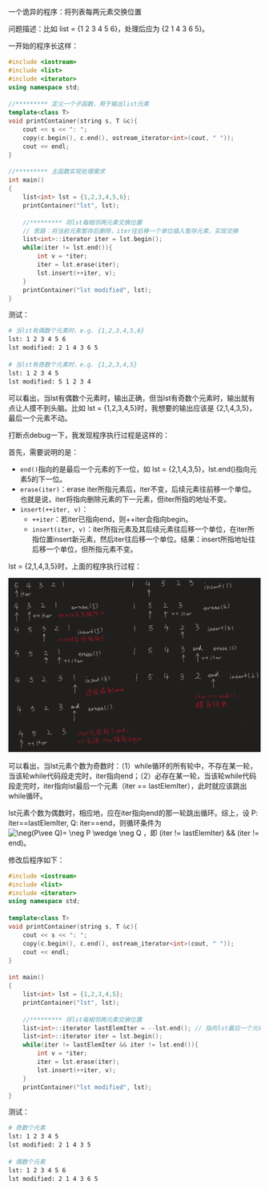 一个诡异的程序：将列表每两元素交换位置

问题描述：比如 list = {1 2 3 4 5 6}，处理后应为 {2 1 4 3 6 5}。

一开始的程序长这样：

```c++
#include <iostream>
#include <list>
#include <iterator>
using namespace std;

//********* 定义一个子函数，用于输出list元素
template<class T>
void printContainer(string s, T &c){
    cout << s << ": ";
    copy(c.begin(), c.end(), ostream_iterator<int>(cout, " "));
    cout << endl;
}

//********* 主函数实现处理需求
int main()
{
    list<int> lst = {1,2,3,4,5,6};
    printContainer("lst", lst);

    //********* 将lst每相邻两元素交换位置
    // 思路：将当前元素暂存后删除，iter往后移一个单位插入暂存元素，实现交换
    list<int>::iterator iter = lst.begin();
    while(iter != lst.end()){
        int v = *iter;
        iter = lst.erase(iter);
        lst.insert(++iter, v);
    }
    printContainer("lst modified", lst);
}
```

测试：

```sh
# 当lst有偶数个元素时，e.g. {1,2,3,4,5,6}
lst: 1 2 3 4 5 6 
lst modified: 2 1 4 3 6 5 

# 当lst有奇数个元素时，e.g. {1,2,3,4,5}
lst: 1 2 3 4 5 
lst modified: 5 1 2 3 4
```

可以看出，当lst有偶数个元素时，输出正确，但当lst有奇数个元素时，输出就有点让人摸不到头脑。比如 lst = {1,2,3,4,5}时，我想要的输出应该是 {2,1,4,3,5}，最后一个元素不动。

打断点debug一下，我发现程序执行过程是这样的：

首先，需要说明的是：

- `end()`指向的是最后一个元素的下一位，如 lst = {2,1,4,3,5}，lst.end()指向元素5的下一位。
- `erase(iter)`：erase iter所指元素后，iter不变，后续元素往前移一个单位。也就是说，iter将指向删除元素的下一元素，但iter所指的地址不变。
- `insert(++iter, v)`：
  - `++iter`：若iter已指向end，则++iter会指向begin。
  - `insert(iter, v)`：iter所指元素及其后续元素往后移一个单位，在iter所指位置insert新元素，然后iter往后移一个单位。结果：insert所指地址往后移一个单位，但所指元素不变。

lst = {2,1,4,3,5}时，上面的程序执行过程：

![image-20200726182159069](https://raw.githubusercontent.com/pinchenjohnny/Markdown4Zhihu/master/Data/一个诡异的的程序：将列表每相邻两元素交换位置/image-20200726182159069.png)

可以看出，当lst元素个数为奇数时：（1）while循环的所有轮中，不存在某一轮，当该轮while代码段走完时，iter指向end；（2）必存在某一轮，当该轮while代码段走完时，iter指向lst最后一个元素（iter == lastElemIter），此时就应该跳出while循环。

lst元素个数为偶数时，相应地，应在iter指向end的那一轮跳出循环。综上，设 P: iter\==lastElemIter, Q: iter\==end，则循环条件为 <img src="https://www.zhihu.com/equation?tex=\neg(P\vee Q)= \neg P \wedge \neg Q" alt="\neg(P\vee Q)= \neg P \wedge \neg Q" class="ee_img tr_noresize" eeimg="1"> ，即 (iter != lastElemIter) && (iter != end)。

修改后程序如下：

```c++
#include <iostream>
#include <list>
#include <iterator>
using namespace std;

template<class T>
void printContainer(string s, T &c){
    cout << s << ": ";
    copy(c.begin(), c.end(), ostream_iterator<int>(cout, " "));
    cout << endl;
}

int main()
{
    list<int> lst = {1,2,3,4,5};
    printContainer("lst", lst);

    //********* 将lst每相邻两元素交换位置
    list<int>::iterator lastElemIter = --lst.end(); // 指向lst最后一个元素
    list<int>::iterator iter = lst.begin();
    while(iter != lastElemIter && iter != lst.end()){ 
        int v = *iter;
        iter = lst.erase(iter);
        lst.insert(++iter, v);
    }
    printContainer("lst modified", lst);
}
```

测试：

```sh
# 奇数个元素
lst: 1 2 3 4 5 
lst modified: 2 1 4 3 5

# 偶数个元素
lst: 1 2 3 4 5 6 
lst modified: 2 1 4 3 6 5
```

